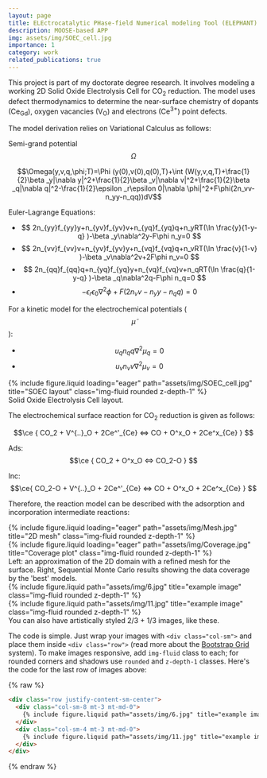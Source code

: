 ```yaml
---
layout: page
title: ELEctrocatalytic PHase-field Numerical modeling Tool (ELEPHANT)
description: MOOSE-based APP
img: assets/img/SOEC_cell.jpg
importance: 1
category: work
related_publications: true
---
```


This project is part of my doctorate degree research.
It involves modeling a working 2D Solid Oxide Electrolysis Cell for CO<sub>2</sub> reduction.
The model uses defect thermodynamics to determine the near-surface chemistry of dopants (Ce<sub>Gd</sub>), oxygen vacancies (V<sub>O</sub>) and electrons (Ce<sup>3+</sup>) point defects.

The model derivation relies on Variational Calculus as follows:

Semi-grand potential $$\Omega$$

$$\Omega(y,v,q,\phi;T)=\Phi (y(0),v(0),q(0),T)+\int (W(y,v,q,T)+\frac{1}{2}\beta _y|\nabla y|^2+\frac{1}{2}\beta _v|\nabla v|^2+\frac{1}{2}\beta _q|\nabla q|^2-\frac{1}{2}\epsilon _r\epsilon 0|\nabla \phi|^2+F\phi(2n_vv-n_yy-n_qq))dV$$

Euler-Lagrange Equations:

- $$ 2n_{yy}f_{yy}y+n_{yv}f_{yv}v+n_{yq}f_{yq}q+n_yRT(\ln \frac{y}{1-y-q} )-\beta _y\nabla^2y-F\phi n_y=0 $$
- $$ 2n_{vv}f_{vv}v+n_{yv}f_{yv}y+n_{vq}f_{vq}q+n_vRT(\ln \frac{v}{1-v} )-\beta _v\nabla^2v+2F\phi n_v=0 $$
- $$ 2n_{qq}f_{qq}q+n_{yq}f_{yq}y+n_{vq}f_{vq}v+n_qRT(\ln \frac{q}{1-y-q} )-\beta _q\nabla^2q-F\phi n_q=0 $$
- $$ -\epsilon _r\epsilon _0\nabla ^2\phi+F(2n_vv-n_yy-n_qq)=0 $$

For a kinetic model for the electrochemical potentials ($$\tilde{\mu}$$):

- $$u_qn_qq\nabla^2\mu _q=0$$
- $$u_vn_vv\nabla^2\mu _v=0$$



<div class="row">
    <div class="col-sm mt-3 mt-md-0">
        {% include figure.liquid loading="eager" path="assets/img/SOEC_cell.jpg" title="SOEC layout" class="img-fluid rounded z-depth-1" %}
    </div>
</div>
<div class="caption">
    Solid Oxide Electrolysis Cell layout.
</div>

The electrochemical surface reaction for CO<sub>2</sub> reduction is given as follows:

$$\ce { CO_2 + V^{..}_O + 2Ce^'_{Ce} <=> CO + O^x_O + 2Ce^x_{Ce} } $$

Ads: $$\ce { CO_2 + O^x_O <=> CO_2-O } $$

Inc: $$\ce{ CO_2-O + V^{..}_O + 2Ce^'_{Ce} <=> CO + O^x_O + 2Ce^x_{Ce} } $$

Therefore, the reaction model can be described with the adsorption and incorporation intermediate reactions:

<div class="row">
    <div class="col-sm-8 mt-3 mt-md-0">
        {% include figure.liquid loading="eager" path="assets/img/Mesh.jpg" title="2D mesh" class="img-fluid rounded z-depth-1" %}
    </div>
    <div class="col-sm-4 mt-3 mt-md-0">
        {% include figure.liquid loading="eager" path="assets/img/Coverage.jpg" title="Coverage plot" class="img-fluid rounded z-depth-1" %}
    </div>
</div>
<div class="caption">
    Left: an approximation of the 2D domain with a refined mesh for the surface. Right, Sequential Monte Carlo results showing the data coverage by the 'best' models.
</div>



<div class="row justify-content-sm-center">
    <div class="col-sm-8 mt-3 mt-md-0">
        {% include figure.liquid path="assets/img/6.jpg" title="example image" class="img-fluid rounded z-depth-1" %}
    </div>
    <div class="col-sm-4 mt-3 mt-md-0">
        {% include figure.liquid path="assets/img/11.jpg" title="example image" class="img-fluid rounded z-depth-1" %}
    </div>
</div>
<div class="caption">
    You can also have artistically styled 2/3 + 1/3 images, like these.
</div>

The code is simple.
Just wrap your images with `<div class="col-sm">` and place them inside `<div class="row">` (read more about the <a href="https://getbootstrap.com/docs/4.4/layout/grid/">Bootstrap Grid</a> system).
To make images responsive, add `img-fluid` class to each; for rounded corners and shadows use `rounded` and `z-depth-1` classes.
Here's the code for the last row of images above:

{% raw %}

```html
<div class="row justify-content-sm-center">
  <div class="col-sm-8 mt-3 mt-md-0">
    {% include figure.liquid path="assets/img/6.jpg" title="example image" class="img-fluid rounded z-depth-1" %}
  </div>
  <div class="col-sm-4 mt-3 mt-md-0">
    {% include figure.liquid path="assets/img/11.jpg" title="example image" class="img-fluid rounded z-depth-1" %}
  </div>
</div>
```

{% endraw %}

